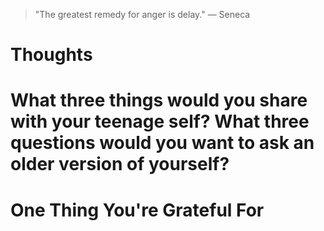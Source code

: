 
> \"The greatest remedy for anger is delay.\" — Seneca

# Thoughts

# What three things would you share with your teenage self? What three questions would you want to ask an older version of yourself?

# One Thing You're Grateful For

